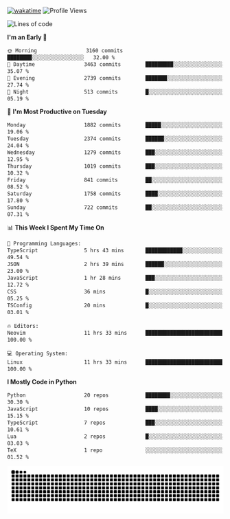 [![wakatime](https://wakatime.com/badge/user/b920b284-3cde-4cd4-b72e-f7f22d050b16.svg)](https://wakatime.com/@b920b284-3cde-4cd4-b72e-f7f22d050b16)
![Profile Views](http://img.shields.io/badge/Profile%20Views-4586-blue)
<!--START_SECTION:waka-->
![Lines of code](https://img.shields.io/badge/From%20Hello%20World%20I%27ve%20Written-8.9%20million%20lines%20of%20code-blue)

**I'm an Early 🐤** 

```text
🌞 Morning                3160 commits        ████████░░░░░░░░░░░░░░░░░   32.00 % 
🌆 Daytime                3463 commits        █████████░░░░░░░░░░░░░░░░   35.07 % 
🌃 Evening                2739 commits        ███████░░░░░░░░░░░░░░░░░░   27.74 % 
🌙 Night                  513 commits         █░░░░░░░░░░░░░░░░░░░░░░░░   05.19 % 
```
📅 **I'm Most Productive on Tuesday** 

```text
Monday                   1882 commits        █████░░░░░░░░░░░░░░░░░░░░   19.06 % 
Tuesday                  2374 commits        ██████░░░░░░░░░░░░░░░░░░░   24.04 % 
Wednesday                1279 commits        ███░░░░░░░░░░░░░░░░░░░░░░   12.95 % 
Thursday                 1019 commits        ███░░░░░░░░░░░░░░░░░░░░░░   10.32 % 
Friday                   841 commits         ██░░░░░░░░░░░░░░░░░░░░░░░   08.52 % 
Saturday                 1758 commits        ████░░░░░░░░░░░░░░░░░░░░░   17.80 % 
Sunday                   722 commits         ██░░░░░░░░░░░░░░░░░░░░░░░   07.31 % 
```


📊 **This Week I Spent My Time On** 

```text
💬 Programming Languages: 
TypeScript               5 hrs 43 mins       ████████████░░░░░░░░░░░░░   49.54 % 
JSON                     2 hrs 39 mins       ██████░░░░░░░░░░░░░░░░░░░   23.00 % 
JavaScript               1 hr 28 mins        ███░░░░░░░░░░░░░░░░░░░░░░   12.72 % 
CSS                      36 mins             █░░░░░░░░░░░░░░░░░░░░░░░░   05.25 % 
TSConfig                 20 mins             █░░░░░░░░░░░░░░░░░░░░░░░░   03.01 % 

🔥 Editors: 
Neovim                   11 hrs 33 mins      █████████████████████████   100.00 % 

💻 Operating System: 
Linux                    11 hrs 33 mins      █████████████████████████   100.00 % 
```

**I Mostly Code in Python** 

```text
Python                   20 repos            ████████░░░░░░░░░░░░░░░░░   30.30 % 
JavaScript               10 repos            ████░░░░░░░░░░░░░░░░░░░░░   15.15 % 
TypeScript               7 repos             ███░░░░░░░░░░░░░░░░░░░░░░   10.61 % 
Lua                      2 repos             █░░░░░░░░░░░░░░░░░░░░░░░░   03.03 % 
TeX                      1 repo              ░░░░░░░░░░░░░░░░░░░░░░░░░   01.52 % 
```




<!--END_SECTION:waka-->
![Snake animation](https://raw.githubusercontent.com/timmypidashev/timmypidashev/main/commits.svg)

